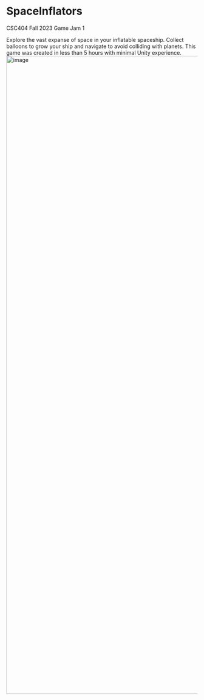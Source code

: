 # SpaceInflators
CSC404 Fall 2023 Game Jam 1

Explore the vast expanse of space in your inflatable spaceship. Collect balloons to grow your ship and navigate to avoid colliding with planets. This game was created in less than 5 hours with minimal Unity experience.
<img width="1680" alt="image" src="https://github.com/aa-zhang/SpaceInflators/assets/32945139/bede018c-0aa2-47d5-81fb-e6d8f931cdc8">
